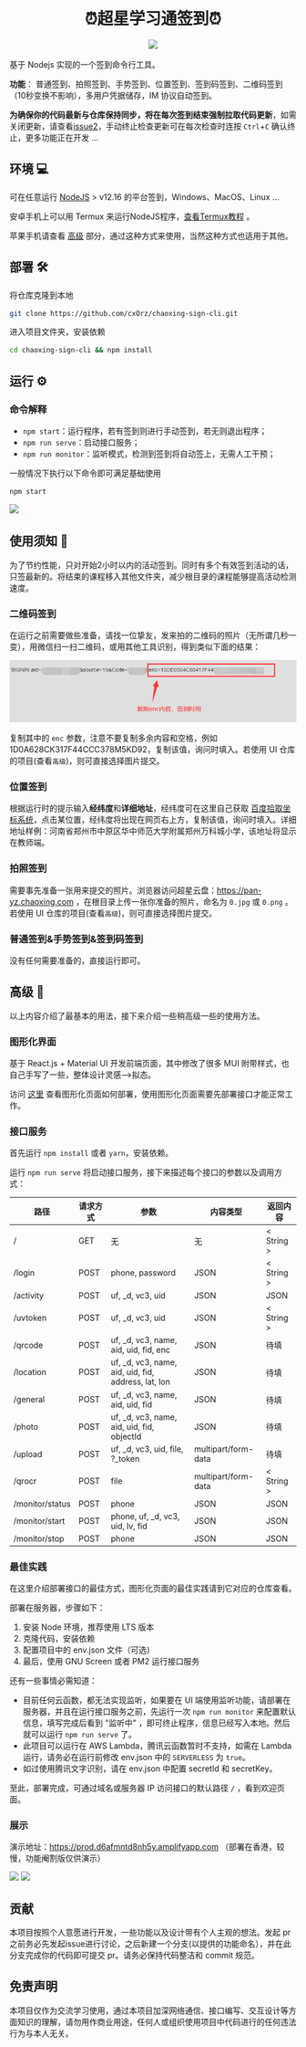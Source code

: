 <h1 align="center">⏰超星学习通签到⏰</h1>
<p align="center">
  <img src="https://img.shields.io/badge/nodejs->= v12.16-brightgreen.svg" />
</p>

基于 Nodejs 实现的一个签到命令行工具。

**功能**： 普通签到、拍照签到、手势签到、位置签到、签到码签到、二维码签到（10秒变换不影响），多用户凭据储存，IM 协议自动签到。

**为确保你的代码最新与仓库保持同步，将在每次签到结束强制拉取代码更新**，如需关闭更新，请查看[issue2](https://github.com/cxOrz/chaoxing-sign-cli/issues/2#issuecomment-962781427)，手动终止检查更新可在每次检查时连按 `Ctrl`+`C` 确认终止，更多功能正在开发 ...

## 环境 💻

可在任意运行 [NodeJS](https://nodejs.org/en/) > v12.16 的平台签到，Windows、MacOS、Linux ... 

安卓手机上可以用 Termux 来运行NodeJS程序，[查看Termux教程](./src/docs/termux.md) 。

苹果手机请查看 [高级](https://github.com/cxOrz/chaoxing-sign-cli#%E9%AB%98%E7%BA%A7-) 部分，通过这种方式来使用，当然这种方式也适用于其他。

## 部署 🛠

将仓库克隆到本地

```bash
git clone https://github.com/cxOrz/chaoxing-sign-cli.git
```

进入项目文件夹，安装依赖

```bash
cd chaoxing-sign-cli && npm install
```

## 运行 ⚙

### 命令解释

- `npm start`：运行程序，若有签到则进行手动签到，若无则退出程序；
- `npm run serve`：启动接口服务；
- `npm run monitor`：监听模式，检测到签到将自动签上，无需人工干预；

一般情况下执行以下命令即可满足基础使用

```bash
npm start
```

![](https://636c-cloudbase-1a4211-1252446325.tcb.qcloud.la/chaoxing-sign-cli/how-to-start.gif?)

## 使用须知 📄

为了节约性能，只对开始2小时以内的活动签到。同时有多个有效签到活动的话，只签最新的。将结束的课程移入其他文件夹，减少根目录的课程能够提高活动检测速度。

### 二维码签到

在运行之前需要做些准备，请找一位挚友，发来拍的二维码的照片（无所谓几秒一变），用微信扫一扫二维码，或用其他工具识别，得到类似下面的结果：

![识别二维码得到字符串](./src/docs/qr.png)

复制其中的 `enc` 参数，注意不要复制多余内容和空格，例如 1D0A628CK317F44CCC378M5KD92，复制该值，询问时填入。若使用 UI 仓库的项目(查看`高级`)，则可直接选择图片提交。

### 位置签到

根据运行时的提示输入**经纬度**和**详细地址**，经纬度可在这里自己获取 [百度拾取坐标系统](https://api.map.baidu.com/lbsapi/getpoint/index.html)，点击某位置，经纬度将出现在网页右上方，复制该值，询问时填入。详细地址样例：河南省郑州市中原区华中师范大学附属郑州万科城小学，该地址将显示在教师端。

### 拍照签到

需要事先准备一张用来提交的照片。浏览器访问超星云盘：https://pan-yz.chaoxing.com ，在根目录上传一张你准备的照片，命名为 `0.jpg` 或 `0.png` 。若使用 UI 仓库的项目(查看`高级`)，则可直接选择图片提交。

### 普通签到&手势签到&签到码签到

没有任何需要准备的，直接运行即可。

## 高级 🎲

以上内容介绍了最基本的用法，接下来介绍一些稍高级一些的使用方法。

### 图形化界面

基于 React.js + Material UI 开发前端页面，其中修改了很多 MUI 附带样式，也自己手写了一些，整体设计灵感-->拟态。

访问 [这里](https://github.com/cxOrz/chaoxing-sign-ui) 查看图形化页面如何部署，使用图形化页面需要先部署接口才能正常工作。

### 接口服务

首先运行 `npm install` 或者 `yarn`，安装依赖。

运行 `npm run serve` 将启动接口服务，接下来描述每个接口的参数以及调用方式：

|路径|请求方式|参数|内容类型|返回内容|
|-|-|-|-|-|
|/|GET|无|无|\< String \>|
|/login|POST|phone, password|JSON|\< String \>|
|/activity|POST|uf, _d, vc3, uid|JSON|JSON|
|/uvtoken|POST|uf, _d, vc3, uid|JSON|\< String \>|
|/qrcode|POST|uf, _d, vc3, name, aid, uid, fid, enc|JSON|待填|
|/location|POST|uf, _d, vc3, name, aid, uid, fid, address, lat, lon|JSON|待填|
|/general|POST|uf, _d, vc3, name, aid, uid, fid|JSON|待填|
|/photo|POST|uf, _d, vc3, name, aid, uid, fid, objectId|JSON|待填|
|/upload|POST|uf, _d, vc3, uid, file, ?_token|multipart/form-data|待填|
|/qrocr|POST|file|multipart/form-data|\< String \>|
|/monitor/status|POST|phone|JSON|JSON|
|/monitor/start|POST|phone, uf, _d, vc3, uid, lv, fid|JSON|JSON|
|/monitor/stop|POST|phone|JSON|JSON|

### 最佳实践

在这里介绍部署接口的最佳方式，图形化页面的最佳实践请到它对应的仓库查看。

部署在服务器，步骤如下：

1. 安装 Node 环境，推荐使用 LTS 版本
2. 克隆代码，安装依赖
3. 配置项目中的 env.json 文件（可选）
4. 最后，使用 GNU Screen 或者 PM2 运行接口服务

还有一些事情必需知道：

- 目前任何云函数，都无法实现监听，如果要在 UI 端使用监听功能，请部署在服务器，并且在运行接口服务之前，先运行一次 `npm run monitor` 来配置默认信息，填写完成后看到 "监听中" ，即可终止程序，信息已经写入本地。然后就可以运行 `npm run serve` 了。
- 此项目可以运行在 AWS Lambda，腾讯云函数暂时不支持，如需在 Lambda 运行，请务必在运行前修改 env.json 中的 `SERVERLESS` 为 `true`。
- 如过使用腾讯文字识别，请在 env.json 中配置 secretId 和 secretKey。

至此，部署完成，可通过域名或服务器 IP 访问接口的默认路径 `/` ，看到欢迎页面。

### 展示

演示地址：https://prod.d6afmntd8nh5y.amplifyapp.com （部署在香港，较慢，功能阉割版仅供演示）

![](https://636c-cloudbase-1a4211-1252446325.tcb.qcloud.la/chaoxing-sign-ui/1.png)
![](https://636c-cloudbase-1a4211-1252446325.tcb.qcloud.la/chaoxing-sign-ui/2.png)

## 贡献

本项目按照个人意愿进行开发，一些功能以及设计带有个人主观的想法。发起 pr 之前务必先发起issue进行讨论，之后新建一个分支(以提供的功能命名），并在此分支完成你的代码即可提交 pr。请务必保持代码整洁和 commit 规范。

## 免责声明

本项目仅作为交流学习使用，通过本项目加深网络通信、接口编写、交互设计等方面知识的理解，请勿用作商业用途，任何人或组织使用项目中代码进行的任何违法行为与本人无关。

